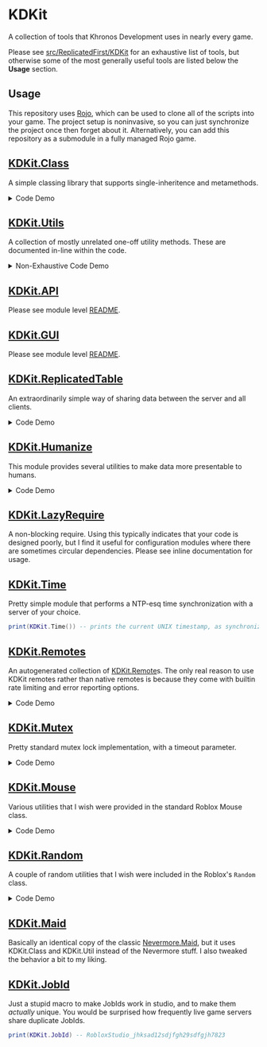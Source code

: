 # KDKit
A collection of tools that Khronos Development uses in nearly every game.

Please see [src/ReplicatedFirst/KDKit](src/ReplicatedFirst/KDKit) for an exhaustive list of tools, but otherwise some of the most generally useful tools are listed below the **Usage** section.

## Usage
This repository uses [Rojo](https://rojo.space/), which can be used to clone all of the scripts into your game. The project setup is noninvasive, so you can just synchronize the project once then forget about it. Alternatively, you can add this repository as a submodule in a fully managed Rojo game.

## [KDKit.Class](src/ReplicatedFirst/KDKit/Class.lua)
A simple classing library that supports single-inheritence and metamethods.

<details>
<summary>Code Demo</summary>

```lua
local KDKit = require(game:GetService("ReplicatedFirst"):WaitForChild("KDKit"))

-- Person superclass
local Person = KDKit.Class.new("Person")
function Person:__init(first, last)
    self.name = {
        first = first,
        last = last,
    }
end
function Person:__tostring()
    return self.name.first .. " " .. self.name.last
end

-- Student subclass
local Student = KDKit.Class.new("Student", Person)
function Student:__init(first, last, graduationYear)
    Student.__super.__init(self, first, last)
    self.graduationYear = graduationYear
end
function Student:__tostring()
    return Student.__super.__tostring(self) .. ", who graduates in " .. self.graduationYear
end

-- demo of working class
local student = Student.new("John", "Doe", 2024)
print(student.name.first) -- "John"
print(student.name.last) -- "Doe"
print(student.graduationYear) -- 2024
print(student) -- "John Doe, who graduates in 2024"

-- also, you can check some of the class attributes
print(student.__class == Student) -- true
print(student.__class.__super == Person) -- true
print(KDKit.Class:isSubClass(Student, Person)) -- true

-- and you can create static methods or variables
Student.static.xyz = 123
print(Student.xyz) -- 123
print(student.xyz) -- nil

-- which are inherited as well
Person.static.abc = 456
print(Student.abc) -- 456
```
</details>

## [KDKit.Utils](src/ReplicatedFirst/KDKit/Utils.lua)
A collection of mostly unrelated one-off utility methods. These are documented in-line within the code.

<details>
<summary>Non-Exhaustive Code Demo</summary>

### Copypasta that I won't be including in each demo
```lua
local KDKit = require(game:GetService("ReplicatedFirst"):WaitForChild("KDKit"))
local Utils = KDKit.Utils
```

### Utils.try
```lua
Utils:try(function()
    print(("Hello %d"):format("world"))
end)
    :catch(function(traceback)
        print("this function runs only when an error is raised")
        warn(traceback)
    end)
    :proceed(function()
        print("This function is never executed, because the `try` failed.")
    end)
    :after(function(traceback)
        print("This function will always run")
        print("and `traceback` will either be `nil` or a string, depending on whether or not an error occurred")
    end)
    :raise() -- re-raises the error, if one occurred
    :result() -- returns the result of the original function (assuming that :raise() didn't raise an error)
```

### Utils.repr
```lua
Utils:repr("hello") -- returns "'hello'"
Utils:repr(123) -- returns "123"
Utils:repr(123.456) -- returns "123.456"
Utils:repr(nil) -- returns "nil"
Utils:repr(true) -- returns "true"
Utils:repr(Enum.Material.Concrete) -- returns "Enum.Material.Concrete"
Utils:repr(Enum.Material) -- returns "Enum.Material"
Utils:repr(workspace.MyModel.MyPart) -- returns "<Instance.Part> Workspace.MyModel.MyPart"
Utils:repr({a=1,b=2,c={d=3,e='abc'}}) -- returns "{ ['a'] = 1, ['b'] = 2, ['c'] = { ['d'] = 3, ['e'] = 'abc' } }"
```

### Utils.pluck
```lua
Utils:pluck({ Vector3.new(1,2,3), Vector3.new(4,5,6) }, "X") -- returns { 1, 4 }
Utils:pluck({ workspace.a, workspace.b }, function(part) return part:GetAttribute("xyz") end)) -- returns whatever those attributes are
```

### Utils.any/Utils.all
```lua
Utils:any({false, true, false}) -- returns true
Utils:any({false, false}) -- returns false
Utils:any({}) -- returns false
Utils:any({1, 2, 3, -5}, function(x) return x < 0 end) -- returns true

Utils:all({true, true, true}) -- returns true
Utils:all({false, true}) -- returns false
Utils:all({}) -- returns true
Utils:all({1, 2, 3}, function(x) return x > 0 end) -- returns true
```

### Utils.split
```lua
Utils:split("Hello there, my name is Gabe!") -- returns { "Hello", "there,", "my", "name", "is", "Gabe!" }
Utils:split("  \r\n whitespace   is  \t\t    stripped   \n ") -- returns { "whitespace", "is", "stripped" }
Utils:split("a_b_c", "_") -- returns { "a", "b", "c" }
Utils:split("abc123xyz", "%d") -- returns { "abc", "xyz" }
```

### Utils.characters
```lua
Utils:characters("abc") -- returns { "a", "b", "c" }
```

## Utils.sum
```lua
Utils:sum({1, 2, 3}) -- returns 6
Utils:sum({1, 2, 3}, math.sqrt) -- returns 4.146264369941973
```

## Utils.min/Utils.max
```lua
Utils:min({1, 2, 3}) -- returns 1
Utils:max({1, 2, 3}) -- returns 3
Utils:max({1, 2, 3}, math.sqrt) -- returns 1.7320508075688772
```

## Utils.unique
```lua
Utils:unique({1, 1, 2, 3, 3, 2, 4}) -- {1, 2, 3, 4} (although the order is not guaranteed)
```

## Utils.select/Utils.reject
```lua
Utils:select({-3, -2, -1, 0, 1, 2, 3}, function(x) return x <= 0 end) -- {-3, -2, -1, 0}
Utils:reject({-3, -2, -1, 0, 1, 2, 3}, function(x) return x <= 0 end) -- {1, 2, 3}
```

### And many, many more
- Utils.weld
- Utils.strip
- Utils.map
- Utils.keys
- Utils.ensure
- Utils.isLower/Utils.isUpper
- Utils.isAlphanumeric/Utils.isAlpha/Utils.isNumeric
- Utils.startsWith/Utils.endsWith
- Utils.bisect/Utils.insort
- Utils.invert
- Utils.aggregateErrors
- Utils.find
- Utils.partTouchesPoint
- Utils.guiObjectIsOnTopOfAnother
- Utils.getBlankPart
- Utils.callable
- Utils.getattr
- Utils.lerp/Utils.unlerp
- Utils.extend
- Utils.merge
- Utils.makeSerializable
- Utils.isLinearArray
</details>

## [KDKit.API](src/ReplicatedFirst/KDKit/API)

Please see module level [README](src/ReplicatedFirst/KDKit/API/README.md).

## [KDKit.GUI](src/ReplicatedFirst/KDKit/API)

Please see module level [README](src/ReplicatedFirst/KDKit/GUI/README.md).

## [KDKit.ReplicatedTable](src/ReplicatedFirst/KDKit/ReplicatedTable)

An extraordinarily simple way of sharing data between the server and all clients.

<details>
<summary>Code Demo</summary>

On the server:
```lua
ReplicatedTable.someValue = 0
while task.wait() do
    ReplicatedTable.someValue += 1
end
```

On the clients:
```lua
while task.wait() do
    local theValue = ReplicatedTable.someValue()
    print(theValue)
end

-- or, what the module was really designed for:
ReplicatedTable.someValue(function(theValue)
    print("the value has changed to:", theValue)
end)
```

You can replicate any table in this manner (assuming it only contains data which can be stored in attributes), so maybe something like
```lua
-- on the server
ReplicatedTable.playerData = {}
game.Players.PlayerAdded:Connect(function(player)
    ReplicatedTable.playerData[player.UserId] = {
        money = 123,
        experience = 456,
        gems = 789,
    }
end)

-- on the client
ReplicatedTable.playerData[game.Players.LocalPlayer.UserId](function(myData)
    if myData == nil then
        print("data not loaded yet...")
    else
        print("I have", myData.gems, "gems")
    end
end)
```

Note that the client side will never error, so you could do something like
```lua
ReplicatedTable.invalid.path.that.doesnt.exist(function(data)
    print(data) -- will print `nil` exactly one time (for the initial call) then will never get called again
end)
```
</details>

## [KDKit.Humanize](src/ReplicatedFirst/KDKit/Humanize.lua)

This module provides several utilities to make data more presentable to humans.
<details>
<summary>Code Demo</summary>

```lua
local KDKit = require(game:GetService("ReplicatedFirst"):WaitForChild("KDKit"))
local Humanize = KDKit.Humanize
```

## Humanize.casing
Transforms the casing of strings, from any source casing to any requested destination casing.
```lua
Humanize:casing("hello world", "pascal") -- returns "HelloWorld"
Humanize:casing("hello_world", "sentence") -- returns "Hello world"
Humanize:casing("HelloWorld", "none") -- returns "hello world"
Humanize:casing("HelloWorld", "camel") -- returns "helloWorld"
Humanize:casing("complex_-_Strings are \t REASONABLY_SUPPORTED!", "upperKebab") -- returns "COMPLEX-STRINGS-ARE-REASONABLY-SUPPORTED"
```
Supported modes are:
* `none`: `hello world`
* `sentence`: `Hello world`
* `title`: `Hello World`
* `pascal`: `HelloWorld`
* `camel`: `helloWorld`
* `snake`: `hello_world`
* `upperSnake`: `HELLO_WORLD`
* `kebab`: `hello-world`
* `upperKebab`: `HELLO-WORLD`
* `acronym`: `hw`
* `upperAcronym`: `HW`
* `dottedAcronym`: `h.w.`
* `upperDottedAcronym`: `H.W.`

## Humanize.list
Creates human readable lists from Lua tables.
```lua
Humanize:list({"a", "b", "c"}) -- returns "a, b, and c"
Humanize:list({"x"}) -- returns "x"
Humanize:list({"a", "b", "c"}, 2) -- returns "a, b, and 1 other item"
Humanize:list({"a", "b", "c", "d", "e"}, 3, "letter") -- returns "a, b, c, and 2 other letters"
```

## Humanize.plural
Pluralizes English nouns, with support for irregular nouns.
```lua
Humanize:plural("item") -- returns "items"
Humanize:plural("knife") -- returns "knives"
Humanize:plural("Option") -- returns "Options"
Humanize:plural("LIST") -- returns "LISTS"
Humanize:plural("example", 5) -- returns "examples"
Humanize:plural("example", 1) -- returns "example"
Humanize:plural("example", 0) -- returns "examples"
Humanize:plural("STUFF", 5) -- returns "STUFFS"
Humanize:plural("fish", 5) -- returns "fish"
```

## Humanize.timestamp
Formats UNIX timestamps.
```lua
Humanize:timestamp(0, nil, true) -- returns "1970-01-01 12:00:00 AM GMT"
```

## Humanize.timeDelta
Formats secondly time deltas as human understandable periods.
```lua
Humanize:timeDelta(10) -- returns "10 seconds"
Humanize:timeDelta(65) -- returns "1 minute"
Humanize:timeDelta(90) -- returns "1 minute"
Humanize:timeDelta(120) -- returns "2 minutes"
Humanize:timeDelta(3600) -- returns "1 hour"
Humanize:timeDelta(86400) -- returns "1 day"
Humanize:timeDelta(86400 * 7) -- returns "1 week"
Humanize:timeDelta(86400 * 365) -- returns "1 year"

Humanize:timeDelta(10, true) -- returns "10s"
Humanize:timeDelta(300, true) -- returns "5m"
Humanize:timeDelta(86400 * 365, true) -- returns "1y"

Humanize:timeDelta(-10, true) -- returns "-10s"
Humanize:timeDelta(-86400 * 7 * 3) -- returns "-3 weeks"
```

## Humanize.percent
Opinionated way of displaying odds.
```lua
Humanize:percent(-0.5) -> "0%"
Humanize:percent(1 / 1_000_000) -> "0%"
Humanize:percent(0.1 / 100) -> "<1%"
Humanize:percent(5 / 100) -> "5%"
Humanize:percent(5.3 / 100) -> "5.3%"
Humanize:percent(73.8 / 100) -> "74%"
Humanize:percent(99.9999 / 100) -> "99%"
Humanize:percent(100 / 100) -> "100%"
Humanize:percent(500 / 100) -> "100%"
```

## Humanize.number
A way of formatting numbers, with lots of options.
```lua
Humanize:number(1) -> "1"
Humanize:number(123.456) -> "123.456"
Humanize:number(2 / 3, { decimalPlaces = 3 }) -> "0.667"
Humanize:number(math.pi * 1000000, { addCommas = true, decimalPlaces = 4 }) -> "3,141,592.6536"
Humanize:number(1, { decimalPlaces = 4, removeTrailingZeros = false }) -> "1.0000"
```

## Humanize.money
Similar to Humanize.number, but specifically designed for formatting money.
```lua
"$" .. Humanize:money(1) -> "$1.00"
"$" .. Humanize:money(15.8277) -> "$15.82"
Humanize:money(25.87, true) -> "25"
Humanize:money(13, true) -> "13"
Humanize:money(5, false, "dollar") -> "5.00 dollars"
Humanize:money(3, true, "gem") -> "5 gems"
Humanize:money(85.98, false, "pound") -> "85.98 pounds"
```

## Humanize.hex/Humanize.unhex
Useful for displaying binary data, or obfuscating potentially confusing error messages.
```lua
local hello = Humanize:hex("hello")
local whitespace = Humanize:hex("\0\n\t\v\0")

print(hello) -- 68656C6C6F
print(whitespace) -- 000A090B00

print(Humanize:unhex(hello)) -- hello
print(Humanize:unhex(whitespace)) -- "\0\n\t\v\0"
```

## Humanize.colorToHex/Humanize.hexToColor
Pretty self explanatory.
```lua
local black = Humanize:colorToHex(Color3.fromRGB(0, 0, 0))
local blue = Humanize:colorToHex(Color3.fromRGB(59, 124, 217))
local white = Humanize:colorToHex(Color3.fromRGB(255, 255, 255))

print(black, blue, white) -- 000000 3B7CD9 FFFFFF

Humanize:colorToHex(black) -- returns Color3.fromRGB(0, 0, 0)
Humanize:colorToHex(blue) -- returns Color3.fromRGB(59, 124, 217)
Humanize:colorToHex(white) -- returns Color3.fromRGB(255, 255, 255))
```
</details>

## [KDKit.LazyRequire](src/ReplicatedFirst/KDKit/LazyRequire.lua)
A non-blocking require. Using this typically indicates that your code is designed poorly, but I find it useful for configuration modules where there are sometimes circular dependencies.
Please see inline documentation for usage.

## [KDKit.Time](src/ReplicatedFirst/KDKit/Time.lua)
Pretty simple module that performs a NTP-esq time synchronization with a server of your choice.

```lua
print(KDKit.Time()) -- prints the current UNIX timestamp, as synchronized with the host server.
```

## [KDKit.Remotes](src/ReplicatedFirst/KDKit/Remotes)
An autogenerated collection of [KDKit.Remote](src/ReplicatedFirst/KDKit/Remote.lua)s. The only real reason to use KDKit remotes rather than native remotes is because they come with builtin rate limiting and error reporting options.

<details>
<summary>Code Demo</summary>

Usage is pretty simple
```lua
-- server
KDKit.Remotes.myRemote(game.Players.SomePlayer, "argument")

-- client
KDKit.Remotes.myRemote:connect(function(argument)
    print(argument) -- "argument"
end)
```
</details>

## [KDKit.Mutex](src/ReplicatedFirst/KDKit/Mutex.lua)
Pretty standard mutex lock implementation, with a timeout parameter.

<details>
<summary>Code Demo</summary>

```lua
local mtx = Mutex.new(3) -- 3 second timeout

task.defer(function()
    mtx:lock(function()
        print("E")
    end)
end)

mtx:lock(function(unlock)
    print("A")
    task.wait(5)
    print("B")
    unlock(function()
        mtx:lock(function()
            print("C")
        end)
    end)
    print("D")
end)
```

output:
```
> A
(3 seconds later)
> error: mutex lock timed out
(2 seconds later)
> B
> C
> D
```
</details>

## [KDKit.Mouse](src/ReplicatedFirst/KDKit/Mouse.lua)
Various utilities that I wish were provided in the standard Roblox Mouse class.

<details>
<summary>Code Demo</summary>

Icon Layering:
```lua
Mouse:setIcon("context1", "rbxasset://id1")
Mouse:setIcon("context2", "rbxasset://id2")

print(Mouse.instance.Icon) -- "rbxasset://id2"
Mouse:setIcon("context2", nil)
print(Mouse.instance.Icon) -- "rbxasset://id1"
Mouse:setIcon("context1", nil)
print(Mouse.instance.Icon) -- ""
```

Gui inset agnostic position:
```lua
Mouse:getPosition(true) -- 100, 100
Mouse:getPosition(false) -- 100, 64
```

ScreenPointToRay shortcut
```lua
Mouse:getRay() -- Vector3.new(whatever)
```

</details>

## [KDKit.Random](src/ReplicatedFirst/KDKit/Random)
A couple of random utilities that I wish were included in the Roblox's `Random` class.

<details>
<summary>Code Demo</summary>

```lua
KDKit.Random:choice({1, 2, 3}) -- 3
KDKit.Random:linearChoice({1, 2, 3}) -- 1 (exactly the same as :choice, but is optimized for tables with numeric keys)
KDKit.Random:keyChoice({a=1, b=2, c=3}) -- "b"
KDKit.Random:weightedChoice({a=10, b=1, c=1}) -- "a" (it is 10 times more likely to choose A then it is to choose B or C - in 120 calls, it will choose 100 A's, 10 B's, and 10 C's)

KDKit.Random:color() -- Color3.fromHSV(0.34, 0.89, 0.22)
KDKit.Random:vector() -- Vector3.new(0.08, -0.73, 0.29)
KDKit.Random:enum(Enum.Material) -- Enum.Material.Concrete

KDKit.Random:shuffle({"a", "b", "c", "d"}) -- { "c", "b", "a", "d" }

KDKit.Random:uuid(8) -- "aVj8a2LK"
KDKit.Random:withSeed(123, function() print(KDKit.Random:uuid(4)) end) -- tIaJ
KDKit.Random:withSeed(123, function() print(KDKit.Random:uuid(4)) end) -- tIaJ

KDKit.Random:number() -- a number on interval [0, 1)
KDKit.Random:number(8) -- a number on interval [0, 8)
KDKit.Random:number(10, 50) -- a number on interval [10, 50)
KDKit.Random:number(NumberRange.new(3, 4)) -- a number on interval [3, 4)
```

</details>

## [KDKit.Maid](src/ReplicatedFirst/KDKit/Maid.lua)
Basically an identical copy of the classic [Nevermore.Maid](https://github.com/Quenty/NevermoreEngine/tree/f953eb8650073a3da5b551239c87e8d9391bc858/src/maid), but it uses KDKit.Class and KDKit.Util instead of the Nevermore stuff. I also tweaked the behavior a bit to my liking.

## [KDKit.JobId](src/ReplicatedFirst/KDKit/JobId.lua)

Just a stupid macro to make JobIds work in studio, and to make them _actually_ unique. You would be surprised how frequently live game servers share duplicate JobIds.

```lua
print(KDKit.JobId) -- RobloxStudio_jhksad12sdjfgh29sdfgjh7823
```
